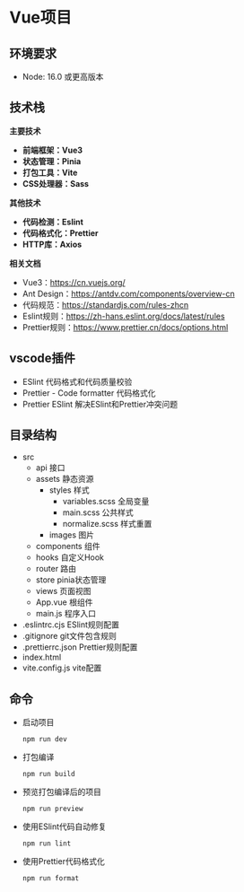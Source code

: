 # Vue项目

## 环境要求

* Node: 16.0 或更高版本

## 技术栈

**主要技术**

* **前端框架：Vue3**
* **状态管理：Pinia**
* **打包工具：Vite**
* **CSS处理器：Sass**

**其他技术**

* **代码检测：Eslint**
* **代码格式化：Prettier**
* **HTTP库：Axios**

**相关文档**

* Vue3：https://cn.vuejs.org/
* Ant Design：https://antdv.com/components/overview-cn
* 代码规范：https://standardjs.com/rules-zhcn
* Eslint规则：https://zh-hans.eslint.org/docs/latest/rules
* Prettier规则：https://www.prettier.cn/docs/options.html

## vscode插件

* ESlint  代码格式和代码质量校验
* Prettier - Code formatter  代码格式化
* Prettier ESlint  解决ESlint和Prettier冲突问题

## 目录结构

* src
  * api   接口
  * assets 静态资源
    * styles 样式
      * variables.scss 全局变量
      * main.scss 公共样式
      * normalize.scss 样式重置
    * images 图片
  * components  组件
  * hooks 自定义Hook
  * router  路由
  * store  pinia状态管理
  * views 页面视图
  * App.vue 根组件
  * main.js   程序入口
* .eslintrc.cjs  ESlint规则配置
* .gitignore   git文件包含规则
* .prettierrc.json Prettier规则配置
* index.html
* vite.config.js 	vite配置

## 命令

* 启动项目

  ```
  npm run dev
  ```
* 打包编译

  ```
  npm run build
  ```
* 预览打包编译后的项目

  ```
  npm run preview
  ```
* 使用ESlint代码自动修复

  ```
  npm run lint
  ```
* 使用Prettier代码格式化

  ```
  npm run format
  ```
